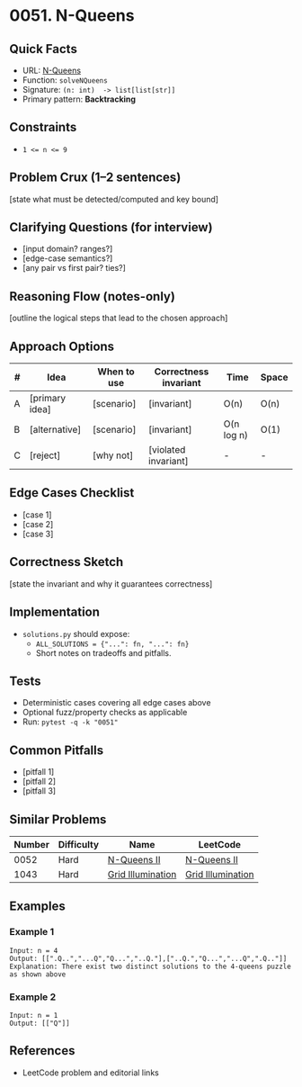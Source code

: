 # 0051. N-Queens

## Quick Facts

- URL: [N-Queens](https://leetcode.com/problems/n-queens/)
- Function: `solveNQueens`
- Signature: `(n: int)  -> list[list[str]]`
- Primary pattern: **Backtracking**

## Constraints

- `1 <= n <= 9`

## Problem Crux (1–2 sentences)

[state what must be detected/computed and key bound]

## Clarifying Questions (for interview)

- [input domain? ranges?]
- [edge-case semantics?]
- [any pair vs first pair? ties?]

## Reasoning Flow (notes-only)

[outline the logical steps that lead to the chosen approach]

## Approach Options

| # | Idea | When to use | Correctness invariant | Time | Space |
|---|------|-------------|-----------------------|------|-------|
| A | [primary idea] | [scenario] | [invariant] | O(n) | O(n) |
| B | [alternative] | [scenario] | [invariant] | O(n log n) | O(1) |
| C | [reject] | [why not] | [violated invariant] | - | - |

## Edge Cases Checklist

- [case 1]
- [case 2]
- [case 3]

## Correctness Sketch

[state the invariant and why it guarantees correctness]

## Implementation

- `solutions.py` should expose:
  - `ALL_SOLUTIONS = {"...": fn, "...": fn}`
  - Short notes on tradeoffs and pitfalls.

## Tests

- Deterministic cases covering all edge cases above
- Optional fuzz/property checks as applicable
- Run: `pytest -q -k "0051"`

## Common Pitfalls

- [pitfall 1]
- [pitfall 2]
- [pitfall 3]

## Similar Problems

| Number | Difficulty | Name | LeetCode |
|---|---|---|---|
| 0052 | Hard | [N-Queens II](../0052-n-queens-ii/readme.md) | [N-Queens II](https://leetcode.com/problems/n-queens-ii/) |
| 1043 | Hard | [Grid Illumination](../1043-grid-illumination/readme.md) | [Grid Illumination](https://leetcode.com/problems/grid-illumination/) |

## Examples

### Example 1

```text
Input: n = 4
Output: [[".Q..","...Q","Q...","..Q."],["..Q.","Q...","...Q",".Q.."]]
Explanation: There exist two distinct solutions to the 4-queens puzzle as shown above
```

### Example 2

```text
Input: n = 1
Output: [["Q"]]
```

## References

- LeetCode problem and editorial links
